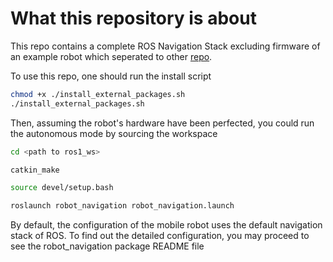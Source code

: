 # What this repository is about

This repo contains a complete ROS Navigation Stack excluding firmware of an example robot which seperated to other [repo](https://github.com/samiframadhan/firmware_robot).

To use this repo, one should run the install script
```bash
chmod +x ./install_external_packages.sh
./install_external_packages.sh
```

Then, assuming the robot's hardware have been perfected, you could run the autonomous mode by sourcing the workspace
```bash
cd <path to ros1_ws>

catkin_make

source devel/setup.bash

roslaunch robot_navigation robot_navigation.launch
```

By default, the configuration of the mobile robot uses the default navigation stack of ROS.
To find out the detailed configuration, you may proceed to see the robot_navigation package README file